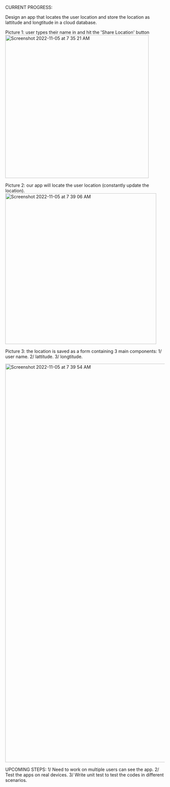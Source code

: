 CURRENT PROGRESS:

Design an app that locates the user location and store the location as lattitude and longtitude in a cloud database. 

Picture 1: user types their name in and hit the 'Share Location' button <img width="453" alt="Screenshot 2022-11-05 at 7 35 21 AM" src="https://user-images.githubusercontent.com/96477325/200120368-c915517c-92fc-4642-93d5-b38ef89fe7c9.png">

Picture 2: our app will locate the user location (constantly update the location).
<img width="477" alt="Screenshot 2022-11-05 at 7 39 06 AM" src="https://user-images.githubusercontent.com/96477325/200120263-e7dbdd4f-761a-41cf-8ca5-fab4da512e51.png">

Picture 3: the location is saved as a form containing 3 main components:
1/ user name.
2/ lattitude.
3/ longtitude.

<img width="1261" alt="Screenshot 2022-11-05 at 7 39 54 AM" src="https://user-images.githubusercontent.com/96477325/200120296-04ab30cf-3dbe-4cba-9c6e-4d7538bb1161.png">


UPCOMING STEPS:
1/ Need to work on multiple users can see the app.
2/ Test the apps on real devices.
3/ Write unit test to test the codes in different scenarios. 

